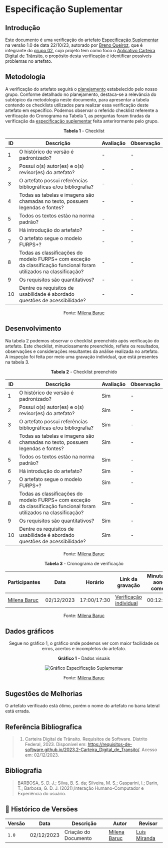 # Especificação Suplementar

## Introdução

Este documento é uma verificação do artefato [Especificação Suplementar](../../../modelagem/especificacao-suplementar.md) na versão 1.0 de data 22/10/23, autorado por [Breno Queiroz](https://github.com/brenob6), que é integrante do [grupo 02](https://github.com/Requisitos-de-Software/2023.2-Carteira_Digital_de_Transito), cujo projeto tem como foco o [Aplicativo Carteira Digital de Trânsito](https://play.google.com/store/apps/details?id=br.gov.serpro.cnhe&hl=pt_BR&gl=US), o propósito desta verificação é identificar possíveis problemas no artefato.

## Metodologia

A verificação do artefato seguirá o [planejamento](../../grupo2/planejamentoDaVerificacao.md) estabelecido pelo nosso grupo. Conforme detalhado no planejamento, destaca-se a relevância do subtópico da metodologia neste documento, para apresentar a tabela contendo os checklists utilizados para realizar essa verificação deste artefato em específico. Podemos observar o referido checklist referente a verificação do Cronograma na Tabela 1, as perguntas foram tiradas da verificação da [especificação suplementar](https://requisitos-de-software.github.io/2023.2-Economia-DF/verificacao/Grupo-02/Entrega-02/entrevista/) feita anterirormente pelo grupo.

<center>

**Tabela 1** - Checklist

| ID | Descrição                                                                           | Avaliação  | Observação |
|----|-------------------------------------------------------------------------------------|------------|------------|
| 1  | O histórico de versão é padronizado?                                                |      -     |     -      |
| 2  | Possui o(s) autor(es) e o(s) revisor(es) do artefato?                               |      -     |     -      |
| 3  | O artefato possui referências bibliográficas e/ou bibliografia?                     |      -     |     -      |
| 4  | Todas as tabelas e imagens são chamadas no texto, possuem legendas e fontes?        |      -     |     -      |
| 5  | Todos os textos estão na norma padrão?                                              |      -     |     -      |
| 6  | Há introdução do artefato?                                                          |      -     |     -      |
|7   | O artefato segue o modelo FURPS+?                                                   |      -     |     -      |
|8   | Todas as classificações do modelo FURPS+ com exceção da classificação funcional foram utilizados na classificação? |      -     |     -      |
|9   | Os requisitos são quantitativos?                                                    |      -     |     -      |
|10  | Dentre os requisitos de usabilidade é abordado questões de acessibilidade?          |      -     |     -      |

Fonte: [Milena Baruc](https://github.com/MilenaBaruc)

</center>

## Desenvolvimento

Na tabela 2 podemos observar o checklist preenchido após verificação do artefato. Este checklist, minuciosamente preenchido, reflete os resultados, observações e considerações resultantes da análise realizada no artefato. A inspeção foi feita por meio uma gravação individual, que está presentes na tabela 3.

<center>

**Tabela 2** - Checklist preenchido

| ID | Descrição                                                                           | Avaliação  | Observação |
|----|-------------------------------------------------------------------------------------|------------|------------|
| 1  | O histórico de versão é padronizado?                                                | Sim |     -      |
| 2  | Possui o(s) autor(es) e o(s) revisor(es) do artefato?                               | Sim |     -      |
| 3  | O artefato possui referências bibliográficas e/ou bibliografia?                     | Sim |     -      |
| 4  | Todas as tabelas e imagens são chamadas no texto, possuem legendas e fontes?        | Sim |     -      |
| 5  | Todos os textos estão na norma padrão?                                              | Sim |     -      |
| 6  | Há introdução do artefato?                                                          | Sim |     -      |
|7   | O artefato segue o modelo FURPS+?                                                   | Sim |     -      |
|8   | Todas as classificações do modelo FURPS+ com exceção da classificação funcional foram utilizados na classificação? | Sim |     -      |
|9   | Os requisitos são quantitativos?                                                    | Sim |     -      |
|10  | Dentre os requisitos de usabilidade é abordado questões de acessibilidade?          | Sim |     -      |

Fonte: [Milena Baruc](https://github.com/MilenaBaruc)

**Tabela 3** - Cronograma de verificação

| Participantes | Data | Horário | Link da gravação | Minutagem aonde começa |
| -------------------------------------------------------------------------------------------- | ---------- | ----- | ------------------- | ------------- |
| [Milena Baruc](https://github.com/MilenaBaruc)                                               | 02/12/2023 | 17:00/17:30 | [Verificação individual](https://youtu.be/gGi9UGBSIMw) | 00:12:26 |

Fonte: [Milena Baruc](https://github.com/MilenaBaruc)

</center>

## Dados gráficos

<center>

Segue no gráfico 1, o gráfico onde podemos ver com maior facilidade os erros, acertos e incompletos do artefato.

**Gráfico 1** - Dados visuais

![Gráfico Especificação Suplementar](../../../assets/gráficos_milena/grafico_especificacao.jpg)

Fonte: [Milena Baruc](https://github.com/MilenaBaruc)

</center>

## Sugestões de Melhorias

O artefato verificado está ótimo, porém o nome do artefato no barra lateral está errada.

## Referência Bibliografica

> 1. Carteira Digital de Trânsito. Requisitos de Software. Distrito Federal, 2023. Disponível em: <https://requisitos-de-software.github.io/2023.2-Carteira_Digital_de_Transito/>. Acesso em: 02/12/2023.

## Bibliografia

> BARBOSA, S. D. J.; Silva, B. S. da; Silveira, M. S.; Gasparini, I.; Darin, T.; Barbosa, G. D. J. (2021);Interação Humano-Computador e Experiência do usuário.

## 📑 Histórico de Versões

| Versão | Data       | Descrição                                       | Autor                                          | Revisor                                      |
| ------ | ---------- | ----------------------------------------------- | -----------------------------------------------| ---------------------------------------------|
| `1.0`  | 02/12/2023 | Criação do Documento | [Milena Baruc](https://github.com/MilenaBaruc)  | [Luis Miranda](https://github.com/LuisMiranda10)|
